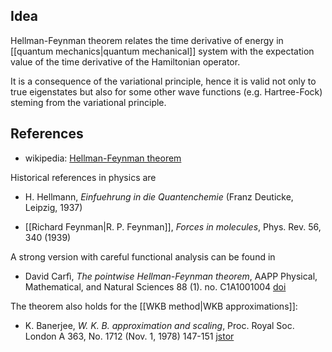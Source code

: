 ## Idea

Hellman-Feynman theorem relates the time derivative of energy in [[quantum mechanics|quantum mechanical]] system with the expectation value of the time derivative of the Hamiltonian operator.

It is a consequence of the variational principle, hence it is valid not only to true eigenstates but also for some other wave functions (e.g. Hartree-Fock) steming from the variational principle. 

## References

* wikipedia: [Hellman-Feynman theorem](http://en.wikipedia.org/wiki/Hellmann%E2%80%93Feynman_theorem)

Historical references in physics are

* H. Hellmann, _Einfuehrung in die Quantenchemie_ (Franz Deuticke, Leipzig, 1937)

* [[Richard Feynman|R. P. Feynman]], _Forces in molecules_, Phys. Rev. 56, 340 (1939)

A strong version with careful functional analysis can be found in

* David Carfì, _The pointwise Hellman-Feynman theorem_, AAPP Physical, Mathematical, and Natural Sciences 88 (1). no. C1A1001004 [doi](http://dx.doi.org/10.1478/C1A1001004)

The theorem also holds for the [[WKB method|WKB approximations]]:

*  K. Banerjee, _W. K. B. approximation and scaling_, Proc. Royal Soc. London A 363, No. 1712 (Nov. 1, 1978) 147-151
[jstor](http://www.jstor.org/stable/79720)
